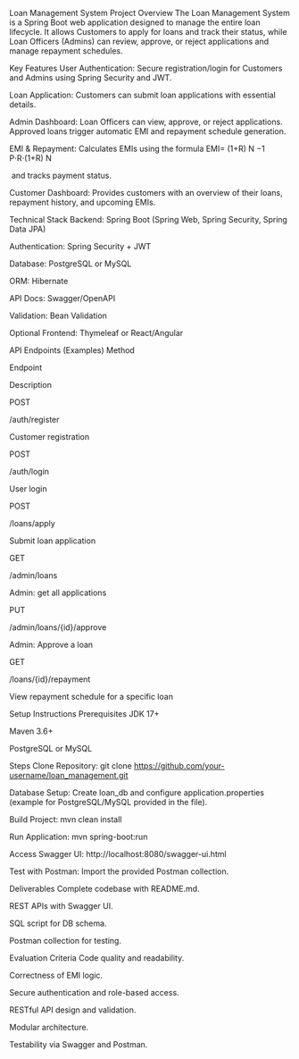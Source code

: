 Loan Management System
Project Overview
The Loan Management System is a Spring Boot web application designed to manage the entire loan lifecycle. It allows Customers to apply for loans and track their status, while Loan Officers (Admins) can review, approve, or reject applications and manage repayment schedules.

Key Features
User Authentication: Secure registration/login for Customers and Admins using Spring Security and JWT.

Loan Application: Customers can submit loan applications with essential details.

Admin Dashboard: Loan Officers can view, approve, or reject applications. Approved loans trigger automatic EMI and repayment schedule generation.

EMI & Repayment: Calculates EMIs using the formula EMI= 
(1+R) 
N
 −1
P⋅R⋅(1+R) 
N
 
​
  and tracks payment status.

Customer Dashboard: Provides customers with an overview of their loans, repayment history, and upcoming EMIs.

Technical Stack
Backend: Spring Boot (Spring Web, Spring Security, Spring Data JPA)

Authentication: Spring Security + JWT

Database: PostgreSQL or MySQL

ORM: Hibernate

API Docs: Swagger/OpenAPI

Validation: Bean Validation

Optional Frontend: Thymeleaf or React/Angular

API Endpoints (Examples)
Method

Endpoint

Description

POST

/auth/register

Customer registration

POST

/auth/login

User login

POST

/loans/apply

Submit loan application

GET

/admin/loans

Admin: get all applications

PUT

/admin/loans/{id}/approve

Admin: Approve a loan

GET

/loans/{id}/repayment

View repayment schedule for a specific loan

Setup Instructions
Prerequisites
JDK 17+

Maven 3.6+

PostgreSQL or MySQL

Steps
Clone Repository: git clone https://github.com/your-username/loan_management.git

Database Setup: Create loan_db and configure application.properties (example for PostgreSQL/MySQL provided in the file).

Build Project: mvn clean install

Run Application: mvn spring-boot:run

Access Swagger UI: http://localhost:8080/swagger-ui.html

Test with Postman: Import the provided Postman collection.

Deliverables
Complete codebase with README.md.

REST APIs with Swagger UI.

SQL script for DB schema.

Postman collection for testing.

Evaluation Criteria
Code quality and readability.

Correctness of EMI logic.

Secure authentication and role-based access.

RESTful API design and validation.

Modular architecture.

Testability via Swagger and Postman.
